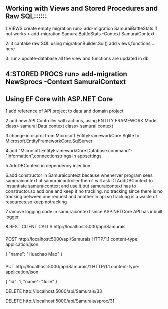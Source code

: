 ## Working with Views and Stored Procedures and Raw SQL::::::
1:VIEWS
create empty migration
run> add-migration SamuraiBattleStats
if not works > add-migration SamuraiBattleStats -Context SamuraiContext

2:
it cantake raw SQL using
migrationBuilder.Sql()
add views,functions,... here

3:
run> update-database
all the view and functions are updated in db

4:STORED PROCS
run> add-migration NewSprocs -Context SamuraiContext
------------------------------------------------------------
## Using EF Core with ASP.NET Core
1.add reference of API project to data and domain project

2.add new API Controller with actions, using ENTITY FRAMEWORK
Model class> samurai
Data context class> samurai context

3.change in csproj from Microsoft.EntityFrameworkCore.Sqlite to Microsoft.EntityFrameworkCore.SqlServer

4.add "Microsoft.EntityFrameworkCore.Database.command": "Information",connectionstrings in appsettings

5.AddDBContext in dependency injection

6.add constructor in Samuraicontext because whenerver program sees samuraicontext at samuraicontroller then it will ask DI AddDBContext to instantiate samuraicontext and use it.but samuraicontext has to constructor.so add one and keep it no tracking.
no tracking since there is no tracking between one request and another in api.so tracking is a waste of resources.so keep notracking

7.ramove logging code in samuraicontext since ASP.NETCore API has inbuilt logger

8.REST CLIENT CALLS
http://localhost:5000/api/Samurais

###

POST http://localhost:5000/api/Samurais HTTP/1.1
content-type: application/json

{
    "name": "Huachao Mao"
}

###

PUT http://localhost:5000/api/Samurais/1 HTTP/1.1
content-type: application/json

{
    "id": 1,
    "name": "Julie"
}

DELETE  http://localhost:5000/api/Samurais/33

DELETE  http://localhost:5000/api/Samurais/sproc/31
